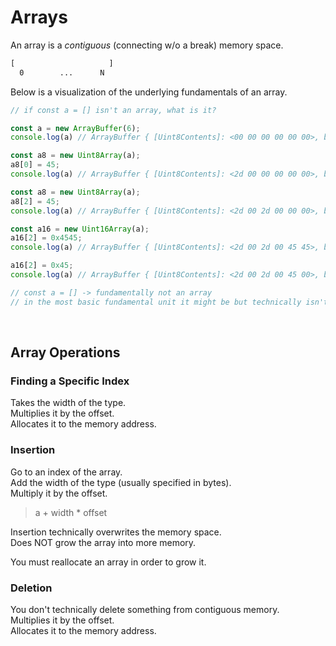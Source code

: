 # Arrays

An array is a _contiguous_ (connecting w/o a break) memory space.

```txt
[                     ]
  0        ...      N
```

Below is a visualization of the underlying fundamentals of an array.

```ts
// if const a = [] isn't an array, what is it?

const a = new ArrayBuffer(6);
console.log(a) // ArrayBuffer { [Uint8Contents]: <00 00 00 00 00 00>, byteLength: 6 }

const a8 = new Uint8Array(a);
a8[0] = 45;
console.log(a) // ArrayBuffer { [Uint8Contents]: <2d 00 00 00 00 00>, byteLength: 6 }

const a8 = new Uint8Array(a);
a8[2] = 45;
console.log(a) // ArrayBuffer { [Uint8Contents]: <2d 00 2d 00 00 00>, byteLength: 6 }

const a16 = new Uint16Array(a);
a16[2] = 0x4545;
console.log(a) // ArrayBuffer { [Uint8Contents]: <2d 00 2d 00 45 45>, byteLength: 6 }

a16[2] = 0x45;
console.log(a) // ArrayBuffer { [Uint8Contents]: <2d 00 2d 00 45 00>, byteLength: 6 }

// const a = [] -> fundamentally not an array
// in the most basic fundamental unit it might be but technically isn't
```

</br>

## Array Operations

### Finding a Specific Index

Takes the width of the type.</br>
Multiplies it by the offset.</br>
Allocates it to the memory address.</br>

### Insertion

Go to an index of the array.</br>
Add the width of the type (usually specified in bytes).</br>
Multiply it by the offset.</br>

> a + width * offset

Insertion technically overwrites the memory space.</br>
Does NOT grow the array into more memory.</br>

You must reallocate an array in order to grow it.</br>

### Deletion

You don't technically delete something from contiguous memory.</br>
Multiplies it by the offset.</br>
Allocates it to the memory address.</br>
